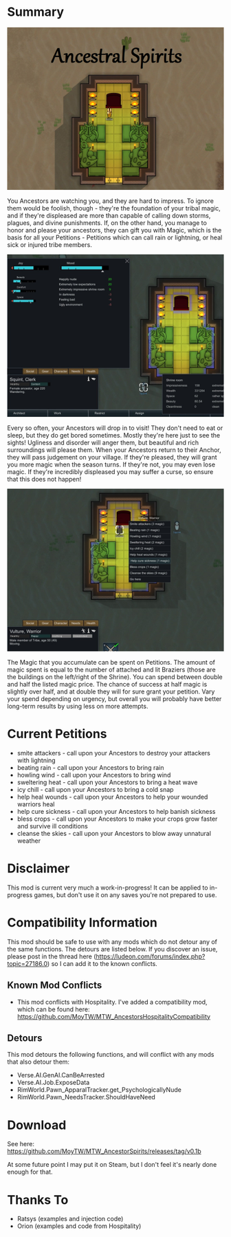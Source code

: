# Summary

![This Shrine is very fancy](https://github.com/MoyTW/MTW_AncestorSpirits/blob/master/About/Preview.png)

You Ancestors are watching you, and they are hard to impress. To ignore them would be foolish, though - they're the foundation of your tribal magic, and if they're displeased are more than capable of calling down storms, plagues, and divine punishments. If, on the other hand, you manage to honor and please your ancestors, they can gift you with Magic, which is the basis for all your Petitions - Petitions which can call rain or lightning, or heal sick or injured tribe members.

![They aren't currently ghostly, but at some point, if I get around to it, they will be. I hate graphics-stuff though.](https://github.com/MoyTW/MTW_AncestorSpirits/blob/master/About/Images/RoomAndAncestorCard.jpg)

Every so often, your Ancestors will drop in to visit! They don't need to eat or sleep, but they do get bored sometimes. Mostly they're here just to see the sights! Ugliness and disorder will anger them, but beautiful and rich surroundings will please them. When your Ancestors return to their Anchor, they will pass judgement on your village. If they're pleased, they will grant you more magic when the season turns. If they're not, you may even lose magic. If they're incredibly displeased you may suffer a curse, so ensure that this does not happen!

![Some balance work needed.](https://github.com/MoyTW/MTW_AncestorSpirits/blob/master/About/Images/ChoosingPetitions.jpg)

The Magic that you accumulate can be spent on Petitions. The amount of magic spent is equal to the number of attached and lit Braziers (those are the buildings on the left/right of the Shrine). You can spend between double and half the listed magic price. The chance of success at half magic is slightly over half, and at double they will for sure grant your petition. Vary your spend depending on urgency, but overall you will probably have better long-term results by using less on more attempts.

# Current Petitions

+ smite attackers - call upon your Ancestors to destroy your attackers with lightning
+ beating rain - call upon your Ancestors to bring rain
+ howling wind - call upon your Ancestors to bring wind
+ sweltering heat - call upon your Ancestors to bring a heat wave
+ icy chill - call upon your Ancestors to bring a cold snap
+ help heal wounds - call upon your Ancestors to help your wounded warriors heal
+ help cure sickness - call upon your Ancestors to help banish sickness
+ bless crops - call upon your Ancestors to make your crops grow faster and survive ill conditions
+ cleanse the skies - call upon your Ancestors to blow away unnatural weather

# Disclaimer

This mod is current very much a work-in-progress! It can be applied to in-progress games, but don't use it on any saves you're not prepared to use.

# Compatibility Information

This mod should be safe to use with any mods which do not detour any of the same functions. The detours are listed below. If you discover an issue, please post in the thread here (https://ludeon.com/forums/index.php?topic=27186.0) so I can add it to the known conflicts.

## Known Mod Conflicts

+ This mod conflicts with Hospitality. I've added a compatibility mod, which can be found here: https://github.com/MoyTW/MTW_AncestorsHospitalityCompatibility

## Detours

This mod detours the following functions, and will conflict with any mods that also detour them:

+ Verse.AI.GenAI.CanBeArrested
+ Verse.AI.Job.ExposeData
+ RimWorld.Pawn_ApparalTracker.get_PsychologicallyNude
+ RimWorld.Pawn_NeedsTracker.ShouldHaveNeed

# Download

See here: https://github.com/MoyTW/MTW_AncestorSpirits/releases/tag/v0.1b

At some future point I may put it on Steam, but I don't feel it's nearly done enough for that.

# Thanks To
+ Ratsys (examples and injection code)
+ Orion (examples and code from Hospitality)
